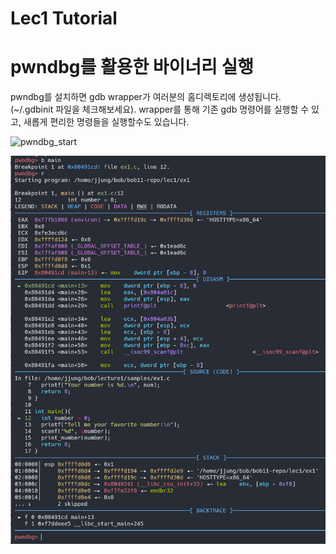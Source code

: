Lec1 Tutorial
==============

# pwndbg를 활용한 바이너리 실행

pwndbg를 설치하면 gdb wrapper가 여러분의 홈디렉토리에 생성됩니다. (~/.gdbinit 파일을 체크해보세요). wrapper를 통해 기존 gdb 명령어를 실행할 수 있고, 새롭게 편리한 명령들을 실행할수도 있습니다.

![pwndbg_start](img/pic1.png|width=300)

![pwndbg_start](img/pic2.png)

